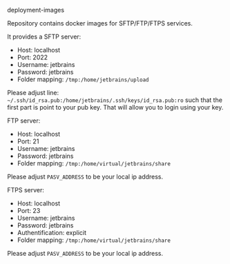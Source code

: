 deployment-images

Repository contains docker images for SFTP/FTP/FTPS services.

It provides a SFTP server:
 * Host: localhost
 * Port: 2022
 * Username: jetbrains
 * Password: jetbrains
 * Folder mapping: `/tmp:/home/jetbrains/upload`
 
Please adjust line: `~/.ssh/id_rsa.pub:/home/jetbrains/.ssh/keys/id_rsa.pub:ro` such that the first part is point to your pub key. 
That will allow you to login using your key.

FTP server:
 * Host: localhost
 * Port: 21
 * Username: jetbrains
 * Password: jetbrains
 * Folder mapping: `/tmp:/home/virtual/jetbrains/share`
 
Please adjust `PASV_ADDRESS` to be your local ip address. 

FTPS server:
 * Host: localhost
 * Port: 23
 * Username: jetbrains
 * Password: jetbrains
 * Authentification: explicit
 * Folder mapping: `/tmp:/home/virtual/jetbrains/share`
 
Please adjust `PASV_ADDRESS` to be your local ip address.
